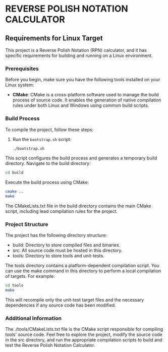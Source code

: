 # REVERSE POLISH NOTATION CALCULATOR

## Requirements for Linux Target

This project is a Reverse Polish Notation (RPN) calculator, and it has specific requirements for building and running on a Linux environment.

### Prerequisites

Before you begin, make sure you have the following tools installed on your Linux system:

- **CMake**: CMake is a cross-platform software used to manage the build process of source code. It enables the generation of native compilation rules under both Linux and Windows using common build scripts.

### Build Process

To compile the project, follow these steps:

1. Run the `bootstrap.sh` script:

   ```bash
   ./bootstrap.sh
   ```

This script configures the build process and generates a temporary build directory. Navigate to the build directory:

  ```bash
  cd build
  ```

Execute the build process using CMake:

   ```bash
   cmake ..
   make
  ```

The CMakeLists.txt file in the build directory contains the main CMake script, including lead compilation rules for the project.

### Project Structure
The project has the following directory structure:

* build: Directory to store compiled files and binaries.
* src: All source code must be hosted in this directory.
* tools: Directory to store tools and unit-tests.

The tools directory contains a platform-dependent compilation script. You can use the make command in this directory to perform a local compilation of targets. For example:

   ```bash
  cd tools
  make
  ```

This will recompile only the unit-test target files and the necessary dependencies if any source code has been modified.

### Additional Information
The ./tools/CMakeLists.txt file is the CMake script responsible for compiling tools' source code.
Feel free to explore the project, modify the source code in the src directory, and run the appropriate compilation scripts to build and test the Reverse Polish Notation Calculator.
